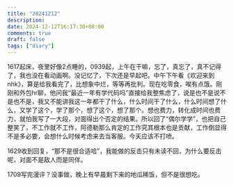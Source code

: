 ```yaml
---
title: "20241212"
description: 
date: 2024-12-12T16:17:30+08:00
comments: true
draft: false
tags: ["diary"]
---
```

1617起床，夜里好像2点睡的，0939起，上午在干嘛，忘了，真忘了，真不记得了，我也没在看动画啊。没记忆了，下次还是早起吧。中午下午看《欢迎来到nhk》，算是给我看完了，比想象中烂，等等再批判。现在吃零食，唉有点饿。刚刚和外包hr聊，他问我“最近一年有学代码吗”直接给我整焦虑了，说是也不是说不是也不是，我又不能讲我这一年都干了什么，什么时间干了什么，什么时间想了什么，又学了这个，学了那个，想了这个，想了那个。想也费力，转化成时间也费力，就怕我写了一大段，对面得出个否定的结果。所以回了“偶尔学学”，也把自己整笑了，不工作就不工作，阿德勒那么肯定的工作究其根本也是贡献，工作倒显得不是多必要，会想什么时候考虑来去当客服。今天应该不打喷。

1629收到回复，“那不是很合适哈”，我能做的反击只有未读不回，为什么要反击呢，对面不是敌人而是同伴。

1709写完漫评？没事做，晚上有早晨剩下来的地瓜稀饭，但不是很想吃。
